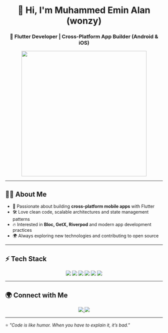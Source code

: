 <!-- Banner -->
<h1 align="center">👋 Hi, I'm Muhammed Emin Alan (wonzy)</h1>
<h3 align="center">🚀 Flutter Developer | Cross-Platform App Builder (Android & iOS)</h3>

<p align="center">
  <img src="https://media.giphy.com/media/L8K62iTDkzGX6/giphy.gif" width="400"/>
</p>

---

## 👨‍💻 About Me  
- 📱 Passionate about building **cross-platform mobile apps** with Flutter  
- 🛠 Love clean code, scalable architectures and state management patterns  
- 🔥 Interested in **Bloc, GetX, Riverpod** and modern app development practices  
- 🌍 Always exploring new technologies and contributing to open source  

---

## ⚡ Tech Stack  
<p align="center">
  <img src="https://img.shields.io/badge/Dart-0175C2?style=for-the-badge&logo=dart&logoColor=white"/>
  <img src="https://img.shields.io/badge/Flutter-02569B?style=for-the-badge&logo=flutter&logoColor=white"/>
  <img src="https://img.shields.io/badge/Firebase-FFCA28?style=for-the-badge&logo=firebase&logoColor=black"/>
  <img src="https://img.shields.io/badge/SQLite-07405E?style=for-the-badge&logo=sqlite&logoColor=white"/>
  <img src="https://img.shields.io/badge/Git-F05032?style=for-the-badge&logo=git&logoColor=white"/>
  <img src="https://img.shields.io/badge/C++-00599C?style=for-the-badge&logo=cplusplus&logoColor=white"/>
</p>

---


## 🌍 Connect with Me  
<p align="center">
  <a href="https://www.linkedin.com/in/muhammed-emin-alan-550509340">
    <img src="https://img.shields.io/badge/LinkedIn-0077B5?style=for-the-badge&logo=linkedin&logoColor=white"/>
  </a>
  <a href="https://medium.com/@eminalan">
    <img src="https://img.shields.io/badge/Medium-000000?style=for-the-badge&logo=medium&logoColor=white"/>
  </a>
</p>

---

⭐️ *"Code is like humor. When you have to explain it, it’s bad."*  
